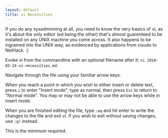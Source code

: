```yaml
---
layout: default
title: vi Necessities
---
```


If you do any sysadminning at all, you need to know the very basics of vi, as
it's about the only editor (ed being the other) that's almost guarenteed to be
installed on any UNIX machine you come across. It also happens to be ingrained
into the UNIX way, as evidenced by applications from visudo to NetHack. :)

Evoke vi from the commandline with an optional filename after it:
`vi 2010-03-24-vi-necessities.md`.

Navigate through the file using your familiar arrow keys.

When you reach a point in which you wish to either insert or delete text, press
`i` to enter "Insert mode", type as normal, then press `Esc` to return to
"Normal mode". You may or may not be able to use the arrow keys while in insert
mode.

When you are finished editing the file, type `:wq` and hit enter to write the
changes to the file and exit vi. If you wish to exit without saving changes, use
`:q!` instead.

This is the minimum required.
